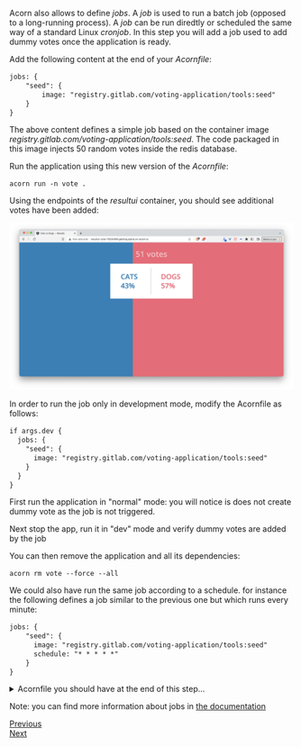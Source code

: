 Acorn also allows to define *jobs*. A *job* is used to run a batch job (opposed to a long-running process). A *job* can be run diredtly or scheduled the same way of a standard Linux *cronjob*. In this step you will add a job used to add dummy votes once the application is ready.

Add the following content at the end of your *Acornfile*:

```
jobs: {
    "seed": {
        image: "registry.gitlab.com/voting-application/tools:seed"
    }
}
```

The above content defines a simple job based on the container image *registry.gitlab.com/voting-application/tools:seed*. The code packaged in this image injects 50 random votes inside the redis database.

Run the application using this new version of the *Acornfile*:

```
acorn run -n vote .
```

Using the endpoints of the *resultui* container, you should see additional votes have been added:

![Seed](./images/job/seed.png)

In order to run the job only in development mode, modify the Acornfile as follows:

```
if args.dev {
  jobs: {
    "seed": {
      image: "registry.gitlab.com/voting-application/tools:seed"
    }
  }
}
```

First run the application in "normal" mode: you will notice is does not create dummy vote as the job is not triggered.

Next stop the app, run it in "dev" mode and verify dummy votes are added by the job

You can then remove the application and all its dependencies:

```
acorn rm vote --force --all
```

We could also have run the same job according to a schedule. for instance the following defines a job similar to the previous one but which runs every minute:

```
jobs: {
    "seed": {
      image: "registry.gitlab.com/voting-application/tools:seed"
      schedule: "* * * * *"
    }
}
```

<details>
  <summary markdown="span">Acornfile you should have at the end of this step...</summary>
<pre>
labels: {
    application: "votingapp"
}
args: {
    replicas: 3
}
profiles: {
    dev: {
        replicas: 1
    }
    test: {
        replicas: 2
    }
}
containers: {
  voteui: {
    labels: {
      component: "voteui"
    }
    if args.dev {
      dirs: "/usr/share/nginx/html": "./vote-ui"
    }
    build: {
      context: "./vote-ui"
    }
    ports: publish : "80/http"
    scale: args.replicas
    memory: 32Mi
    probes: [
      {
        type: "readiness"
        initialDelaySeconds: 10
        periodSeconds: 5
        http: {
            url: "http://localhost"
        }
      }
    ]
  }
  vote: {
    labels: {
      component: "vote"
    }
    build: {
      target: std.ifelse(args.dev, "dev", "production")
      context: "./vote"
    }
    if args.dev {
      dirs: {
          "/app": "./vote"
      }
    }
    ports: "5000/http"
    memory: 128Mi
  }
  redis: {
    labels: {
      component: "redis"
    }
    image: "redis:7.0.5-alpine3.16"
    ports: "6379/tcp"
    dirs: {
      if !args.dev {
        "/data": "volume://redis"
      }
    }
    memory: 32Mi
  }
  worker: {
    labels: {
      component: "worker"
    }
    build: "./worker/go"
    env: {
     "POSTGRES_USER": "secret://db-creds/username"
     "POSTGRES_PASSWORD": "secret://db-creds/password"
    }
    memory: 32Mi
  }
  db: {
    labels: {
      component: "db"
    }
    image: "postgres:15.0-alpine3.16"
    ports: "5432/tcp"
    env: {
      "POSTGRES_USER": "secret://db-creds/username"
      "POSTGRES_PASSWORD": "secret://db-creds/password"
    }
    dirs: {
      if !args.dev {
        "/var/lib/postgresql/data": "volume://db"
      }
    }
    memory: 128Mi
  }
  result: {
    labels: {
      component: "result"
    }
    build: {
      target: std.ifelse(args.dev, "dev", "production")
      context: "./result"
    }
    if args.dev {
      dirs: {
          "/app": "./result"
      }
    }   
    ports: "5000/http"
    env: {
      "POSTGRES_USER": "secret://db-creds/username"
      "POSTGRES_PASSWORD": "secret://db-creds/password"
    }
    memory: 128Mi
  }
  resultui: {
    labels: {
      component: "resultui"
    }
    build: {
      target: std.ifelse(args.dev, "dev", "production")
      context: "./result-ui"
    }
    if args.dev {
      dirs: {
        "/app": "./result-ui"
      }
    } 
    ports: publish : "80/http"
    if ! args.dev {
      memory: 32Mi
    }
  }
}
secrets: {
    "db-creds": {
        type: "basic"
        data: {
            username: ""
            password: ""
        }
    }
}
volumes: {
  if !args.dev {
    "db": {
        size: "100M"
    }
    "redis": {
        size: "100M"
    }
  }
}
if args.dev {
  jobs: {
      "seed": {
        image: "registry.gitlab.com/voting-application/tools:seed"
      }
  }
}
</pre>
</details>

Note: you can find more information about jobs in [the documentation](https://docs.acorn.io/authoring/jobs)

[Previous](./probes.md)  
[Next](./projects.md)